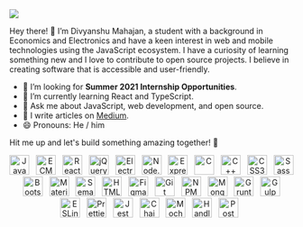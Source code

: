<img src="https://i.imgur.com/uiLF1K8.png" />

Hey there! 👋 I’m Divyanshu Mahajan, a student with a background in Economics and Electronics and have a keen interest in
web and mobile technologies using the JavaScript ecosystem. I have a curiosity of learning something new and I love to contribute
to open source projects. I believe in creating software that is accessible and user-friendly.

- 🔭 I’m looking for **Summer 2021 Internship Opportunities**.
- 🌱 I’m currently learning React and TypeScript.
- 💬 Ask me about JavaScript, web development, and open source.
- 📝 I write articles on [Medium](https://medium.com/@divyanshumahajan).
- 😄 Pronouns: He / him

Hit me up and let's build something amazing together! 🚀

<p align="center">
  <img src="https://github.com/tomchen/stack-icons/blob/master/logos/javascript.svg" alt="JavaScript" width="35px" height="35px" />
  &nbsp;
  <img src="https://github.com/tomchen/stack-icons/blob/master/logos/es6.svg" alt="ECMAScript 6" width="35px" height="35px" />
  &nbsp;
  <img src="https://github.com/tomchen/stack-icons/blob/master/logos/react.svg" alt="React" width="35px" height="35px" />
  &nbsp;
  <img src="https://github.com/tomchen/stack-icons/blob/master/logos/jquery-icon.svg" alt="jQuery" width="35px" height="35px" />
  &nbsp;
  <img src="https://github.com/tomchen/stack-icons/blob/master/logos/electron.svg" alt="Electron" width="35px" height="35px" />
  &nbsp;
  <img src="https://github.com/tomchen/stack-icons/blob/master/logos/nodejs-icon.svg" alt="Node.js" width="35px" height="35px" />
  &nbsp;
  <img src="https://github.com/tomchen/stack-icons/blob/master/logos/express.svg" alt="Express" width="35px" height="35px" />
  &nbsp;
  <img src="https://github.com/tomchen/stack-icons/blob/master/logos/c.svg" alt="C" width="35px" height="35px" />
  &nbsp;
  <img src="https://github.com/tomchen/stack-icons/blob/master/logos/c-plusplus.svg" alt="C++" width="35px" height="35px" />
  &nbsp;
  <img src="https://github.com/tomchen/stack-icons/blob/master/logos/css-3.svg" alt="CSS3" width="35px" height="35px" />
  &nbsp;
  <img src="https://github.com/tomchen/stack-icons/blob/master/logos/sass.svg" alt="Sass" width="35px" height="35px" />
  &nbsp;
  <img src="https://github.com/tomchen/stack-icons/blob/master/logos/bootstrap.svg" alt="Bootstrap" width="35px" height="35px" />
  &nbsp;
  <img src="https://github.com/tomchen/stack-icons/blob/master/logos/material-ui.svg" alt="Material UI" width="35px" height="35px" />
  &nbsp;
  <img src="https://github.com/tomchen/stack-icons/blob/master/logos/semantic-ui.svg" alt="Semantic UI" width="35px" height="35px" />
  &nbsp;
  <img src="https://github.com/tomchen/stack-icons/blob/master/logos/html-5.svg" alt="HTML5" width="35px" height="35px" />
  &nbsp;
  <img src="https://github.com/tomchen/stack-icons/blob/master/logos/figma.svg" alt="Figma" width="35px" height="35px" />
  &nbsp;
  <img src="https://github.com/tomchen/stack-icons/blob/master/logos/git-icon.svg" alt="Git" width="35px" height="35px" />
  &nbsp;
  <img src="https://github.com/tomchen/stack-icons/blob/master/logos/npm.svg" alt="NPM" width="35px" height="35px" />
  &nbsp;
  <img src="https://github.com/tomchen/stack-icons/blob/master/logos/mongodb-icon.svg" alt="MongoDB" width="35px" height="35px" />
  &nbsp;
  <img src="https://github.com/tomchen/stack-icons/blob/master/logos/grunt.svg" alt="Grunt" width="35px" height="35px" />
  &nbsp;
  <img src="https://github.com/tomchen/stack-icons/blob/master/logos/gulp.svg" alt="Gulp" width="35px" height="35px" />
  &nbsp;
  <img src="https://github.com/tomchen/stack-icons/blob/master/logos/eslint.svg" alt="ESLint" width="35px" height="35px" />
  &nbsp;
  <img src="https://github.com/tomchen/stack-icons/blob/master/logos/prettier.svg" alt="Prettier" width="35px" height="35px" />
  &nbsp;
  <img src="https://github.com/tomchen/stack-icons/blob/master/logos/jest.svg" alt="Jest" width="35px" height="35px" />
  &nbsp;
  <img src="https://github.com/tomchen/stack-icons/blob/master/logos/chai.svg" alt="Chai" width="35px" height="35px" />
  &nbsp;
  <img src="https://github.com/tomchen/stack-icons/blob/master/logos/mocha.svg" alt="Mocha" width="35px" height="35px" />
  &nbsp;
  <img src="https://github.com/tomchen/stack-icons/blob/master/logos/handlebars.svg" alt="Handlebars" width="35px" height="35px" />
  &nbsp;
  <img src="https://github.com/tomchen/stack-icons/blob/master/logos/postman.svg" alt="Postman" width="35px" height="35px" />
  &nbsp;
</p>
